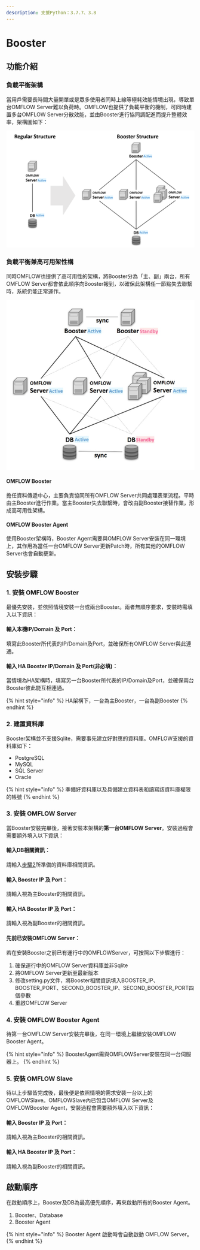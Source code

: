 ```yaml
---
description: 支援Python：3.7.7、3.8
---
```


# Booster

## 功能介紹

### 負載平衡架構

當用戶需要長時間大量開單或是眾多使用者同時上線等極耗效能情境出現，導致單台OMFLOW Server難以負荷時。OMFLOW也提供了負載平衡的機制，可同時建置多台OMFLOW Server分散效能，並由Booster進行協同調配進而提升整體效率，架構圖如下：

![](../.gitbook/assets/OMFLOW架構.png)

### 負載平衡兼高可用架性構

同時OMFLOW也提供了高可用性的架構，將Booster分為「主、副」兩台，所有OMFLOW Server都會依此順序向Booster報到，以確保此架構任一節點失去聯繫時，系統仍能正常運作。

![](../.gitbook/assets/BoosterHA架構.jpg)

#### OMFLOW Booster

擔任資料傳遞中心，主要負責協同所有OMFLOW Server共同處理表單流程。平時由主Booster進行作業。當主Booster失去聯繫時，會改由副Booster接替作業，形成高可用性架構。

#### OMFLOW Booster Agent

使用Booster架構時，Booster Agent需要與OMFLOW Server安裝在同一環境上，其作用為當任一台OMFLOW Server更新Patch時，所有其他的OMFLOW Server也會自動更新。

## 安裝步驟

### 1.  安裝 OMFLOW Booster

最優先安裝，並依照情境安裝一台或兩台Booster。兩者無順序要求，安裝時需填入以下資訊：

#### 輸入本機IP/Domain 及 Port：

填寫此Booster所代表的IP/Domain及Port，並確保所有OMFLOW Server與此連通。

#### 輸入 HA Booster IP/Domain 及 Port(非必填)：

當情境為HA架構時，填寫另一台Booster所代表的IP/Domain及Port，並確保兩台Booster彼此能互相連通。

{% hint style="info" %}
HA架構下，一台為主Booster，一台為副Booster
{% endhint %}

### 2. 建置資料庫

Booster架構並不支援Sqlite，需要事先建立好對應的資料庫。OMFLOW支援的資料庫如下：

* PostgreSQL
* MySQL
* SQL Server
* Oracle

{% hint style="info" %}
準備好資料庫以及具備建立資料表和讀寫該資料庫權限的帳號
{% endhint %}



### 3. 安裝 OMFLOW Server

當Booster安裝完畢後，接著安裝本架構的**第一台OMFLOW Server**。安裝過程會需要額外填入以下資訊：

#### 輸入DB相關資訊：

請輸入[步驟2](booster.md#2.-jian-zhi-zi-liao-ku)所準備的資料庫相關資訊。

#### 輸入 Booster IP 及 Port：

請輸入視為主Booster的相關資訊。

#### 輸入 HA Booster IP 及 Port：

請輸入視為副Booster的相關資訊。

#### 先前已安裝OMFLOW Server：

若在安裝Booster之前已有運行中的OMFLOWServer，可按照以下步驟進行：

1. 確保運行中的OMFLOW Server資料庫並非Sqlite
2. 將OMFLOW Server更新至最新版本
3. 修改setting.py文件，將Booster相關資訊填入BOOSTER\_IP、BOOSTER\_PORT、SECOND\_BOOSTER\_IP、SECOND\_BOOSTER\_PORT四個參數
4. 重啟OMFLOW Server

### 4. 安裝 OMFLOW Booster Agent

待第一台OMFLOW Server安裝完畢後，在同一環境上繼續安裝OMFLOW Booster Agent。

{% hint style="info" %}
BoosterAgent需與OMFLOWServer安裝在同一台伺服器上。
{% endhint %}

### 5. 安裝 OMFLOW Slave

待以上步驟皆完成後，最後便是依照情境的需求安裝一台以上的OMFLOWSlave。OMFLOWSlave內已包含OMFLOW Server及OMFLOWBooster Agent，安裝過程會需要額外填入以下資訊：

#### 輸入 Booster IP 及 Port：

請輸入視為主Booster的相關資訊。

#### 輸入 HA Booster IP 及 Port：

請輸入視為副Booster的相關資訊。

## 啟動順序

在啟動順序上，Booster及DB為最高優先順序，再來啟動所有的Booster Agent。

1. Booster、Database
2. Booster Agent

{% hint style="info" %}
Booster Agent 啟動時會自動啟動 OMFLOW Server。
{% endhint %}
